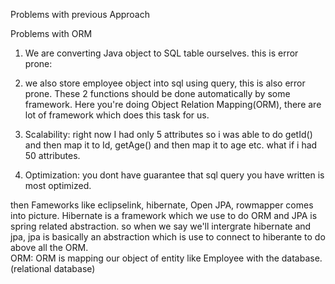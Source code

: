 Problems with previous Approach

Problems with ORM

1. We are converting Java object to SQL table ourselves.
  this is error prone: 
 2. we also store employee object into sql using query, this is also error prone.
 These 2 functions should be done automatically by some framework.
 Here you're doing Object Relation Mapping(ORM), there are lot of framework which does this task for us.
 
 3. Scalability: right now I had only 5 attributes so i was able to do getId() and then map it to Id, getAge() and then map it to age etc.
  what if i had 50 attributes.
 4. Optimization: you dont have guarantee that sql query you have written is most optimized.
 
 then Fameworks like eclipselink, hibernate, Open JPA, rowmapper comes into picture.
 Hibernate is a framework which we use to do ORM and JPA is spring related abstraction.
 so when we say we'll intergrate hibernate and jpa, jpa is basically an abstraction which is use to connect to hiberante to do above all the ORM. <br>
 ORM: ORM is mapping our object of entity like Employee with the database.(relational database)
 
